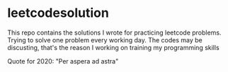 # leetcodesolution
This repo contains the solutions I wrote for practicing leetcode problems.
Trying to solve one problem every working day.
The codes may be discusting, that's the reason I working on training my programming skills

Quote for 2020: "Per aspera ad astra"
